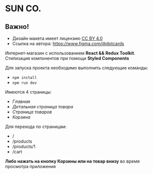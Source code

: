 # SUN CO.

## Важно!

- Дизайн макета имеет лицензию [CC BY 4.0](https://creativecommons.org/licenses/by/4.0/)
- Ссылка на автора: https://www.figma.com/@dotcards

Интернет-магазин с использованием **React && Redux Toolkit**.  
Стилизация компонентов при помощи **Styled Components**

Для запуска проекта необходимо выполнить следующие команды:

- ```npm install```
- ```npm run dev```

Имеются 4 страницы:

- _Главная_
- _Детальная страница товара_
- _Страница товаров_
- _Корзина_

Для перехода по страницам:

- /
- /products
- /products/1
- /cart

**Либо нажать на кнопку Корзины или на товар внизу** во время просмотра приложения
